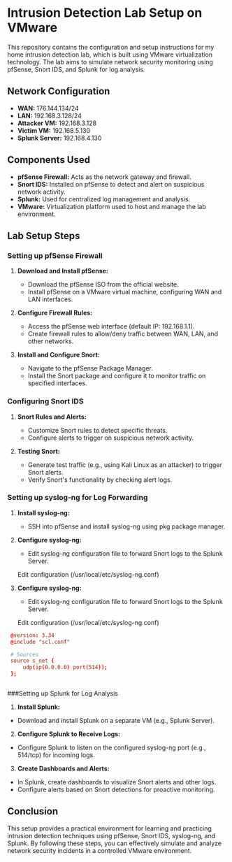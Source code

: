 # Intrusion Detection Lab Setup on VMware

This repository contains the configuration and setup instructions for my home intrusion detection lab, which is built using VMware virtualization technology. The lab aims to simulate network security monitoring using pfSense, Snort IDS, and Splunk for log analysis.

## Network Configuration

- **WAN:** 176.144.134/24
- **LAN:** 192.168.3.128/24
- **Attacker VM:** 192.168.3.128
- **Victim VM:** 192.168.5.130
- **Splunk Server:** 192.168.4.130

## Components Used

- **pfSense Firewall:** Acts as the network gateway and firewall.
- **Snort IDS:** Installed on pfSense to detect and alert on suspicious network activity.
- **Splunk:** Used for centralized log management and analysis.
- **VMware:** Virtualization platform used to host and manage the lab environment.

## Lab Setup Steps

### Setting up pfSense Firewall

1. **Download and Install pfSense:**
   - Download the pfSense ISO from the official website.
   - Install pfSense on a VMware virtual machine, configuring WAN and LAN interfaces.

2. **Configure Firewall Rules:**
   - Access the pfSense web interface (default IP: 192.168.1.1).
   - Create firewall rules to allow/deny traffic between WAN, LAN, and other networks.

3. **Install and Configure Snort:**
   - Navigate to the pfSense Package Manager.
   - Install the Snort package and configure it to monitor traffic on specified interfaces.

### Configuring Snort IDS

1. **Snort Rules and Alerts:**
   - Customize Snort rules to detect specific threats.
   - Configure alerts to trigger on suspicious network activity.

2. **Testing Snort:**
   - Generate test traffic (e.g., using Kali Linux as an attacker) to trigger Snort alerts.
   - Verify Snort's functionality by checking alert logs.


### Setting up syslog-ng for Log Forwarding

1. **Install syslog-ng:**
   - SSH into pfSense and install syslog-ng using pkg package manager.

2. **Configure syslog-ng:**
   - Edit syslog-ng configuration file to forward Snort logs to the Splunk Server.

   Edit configuration (/usr/local/etc/syslog-ng.conf)





2. **Configure syslog-ng:**
   - Edit syslog-ng configuration file to forward Snort logs to the Splunk Server.

   Edit configuration (/usr/local/etc/syslog-ng.conf)



  ```conf
   @version: 3.34
   @include "scl.conf"

   # Sources
   source s_net {
       udp(ip(0.0.0.0) port(514));
   };



```



###Setting up Splunk for Log Analysis

1. **Install Splunk:**
- Download and install Splunk on a separate VM (e.g., Splunk Server).

2. **Configure Splunk to Receive Logs:**
- Configure Splunk to listen on the configured syslog-ng port (e.g., 514/tcp) for incoming logs.

3. **Create Dashboards and Alerts:**
- In Splunk, create dashboards to visualize Snort alerts and other logs.
- Configure alerts based on Snort detections for proactive monitoring.

## Conclusion

This setup provides a practical environment for learning and practicing intrusion detection techniques using pfSense, Snort IDS, syslog-ng, and Splunk. By following these steps, you can effectively simulate and analyze network security incidents in a controlled VMware environment.






